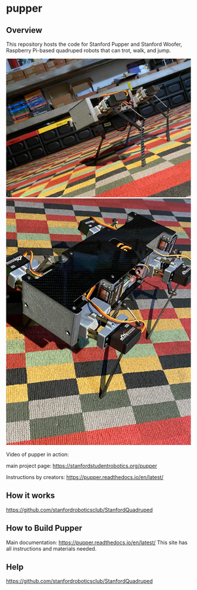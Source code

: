 # pupper

## Overview


This repository hosts the code for Stanford Pupper and Stanford Woofer, Raspberry Pi-based quadruped robots that can trot, walk, and jump. 


<img src="./images/pupper-4.jpg">

<img src="./images/pupper-5.jpg">

Video of pupper in action: 

main project page: https://stanfordstudentrobotics.org/pupper

Instructions by creators: https://pupper.readthedocs.io/en/latest/

## How it works
https://github.com/stanfordroboticsclub/StanfordQuadruped


## How to Build Pupper
Main documentation: https://pupper.readthedocs.io/en/latest/
This site has all instructions and materials needed.

## Help
https://github.com/stanfordroboticsclub/StanfordQuadruped
